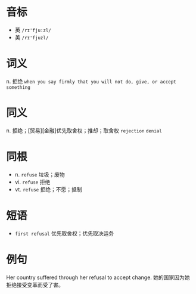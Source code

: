 # 音标

- 英 `/rɪ'fjuːzl/`
- 美 `/rɪ'fjuzl/`

# 词义

n. 拒绝
`when you say firmly that you will not do, give, or accept something`

# 同义

n. 拒绝；[贸易][金融]优先取舍权；推却；取舍权
`rejection` `denial`

# 同根

- n. `refuse` 垃圾；废物
- vi. `refuse` 拒绝
- vt. `refuse` 拒绝；不愿；抵制

# 短语

- `first refusal` 优先取舍权；优先取决运务

# 例句

Her country suffered through her refusal to accept change.
她的国家因为她拒绝接受变革而受了害。


